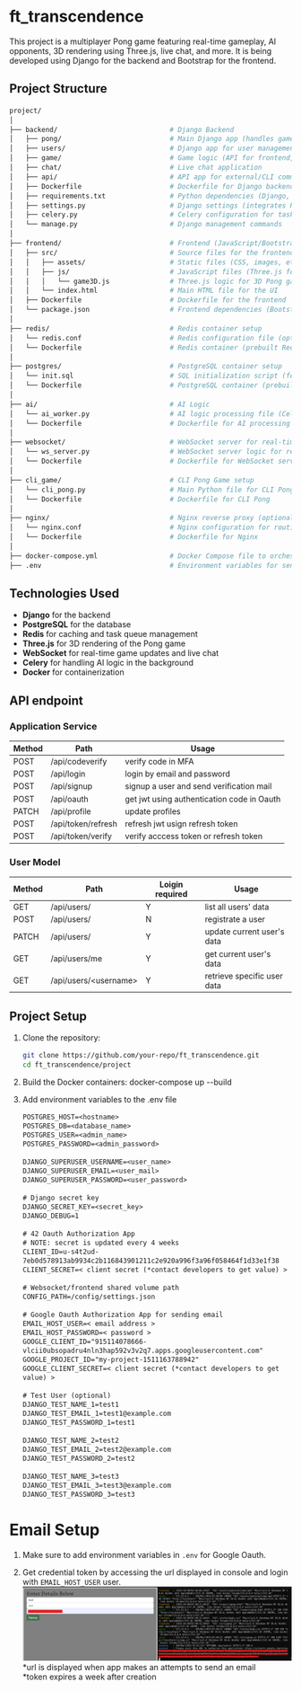 # ft_transcendence

This project is a multiplayer Pong game featuring real-time gameplay, AI opponents, 3D rendering using Three.js, live chat, and more. It is being developed using Django for the backend and Bootstrap for the frontend.

## Project Structure

```bash
project/
│
├── backend/                            # Django Backend
│   ├── pong/                           # Main Django app (handles game logic, user management, etc.)
│   ├── users/                          # Django app for user management (registration, authentication, etc.)
│   ├── game/                           # Game logic (API for frontend, game matchmaking)
│   ├── chat/                           # Live chat application
│   ├── api/                            # API app for external/CLI communication
│   ├── Dockerfile                      # Dockerfile for Django backend
│   ├── requirements.txt                # Python dependencies (Django, Redis, Celery, etc.)
│   ├── settings.py                     # Django settings (integrates Redis, PostgreSQL, etc.)
│   ├── celery.py                       # Celery configuration for task handling
│   └── manage.py                       # Django management commands
│
├── frontend/                           # Frontend (JavaScript/Bootstrap/Three.js)
│   ├── src/                            # Source files for the frontend
│   │   ├── assets/                     # Static files (CSS, images, etc.)
│   │   ├── js/                         # JavaScript files (Three.js for 3D rendering, WebSocket logic)
│   │   │   └── game3D.js               # Three.js logic for 3D Pong game
│   │   └── index.html                  # Main HTML file for the UI
│   ├── Dockerfile                      # Dockerfile for the frontend
│   └── package.json                    # Frontend dependencies (Bootstrap, WebSocket libraries, Three.js)
│
├── redis/                              # Redis container setup
│   └── redis.conf                      # Redis configuration file (optional customization)
│   └── Dockerfile                      # Redis container (prebuilt Redis image)
│
├── postgres/                           # PostgreSQL container setup
│   └── init.sql                        # SQL initialization script (for database structure, users, game history)
│   └── Dockerfile                      # PostgreSQL container (prebuilt Postgres image)
│
├── ai/                                 # AI Logic
│   └── ai_worker.py                    # AI logic processing file (Celery task for asynchronous AI processing)
│   └── Dockerfile                      # Dockerfile for AI processing
│
├── websocket/                          # WebSocket server for real-time game and chat
│   └── ws_server.py                    # WebSocket server logic for real-time game updates and chat
│   └── Dockerfile                      # Dockerfile for WebSocket service
│
├── cli_game/                           # CLI Pong Game setup
│   └── cli_pong.py                     # Main Python file for CLI Pong game logic
│   └── Dockerfile                      # Dockerfile for CLI Pong
│
├── nginx/                              # Nginx reverse proxy (optional)
│   └── nginx.conf                      # Nginx configuration for routing requests to different services
│   └── Dockerfile                      # Dockerfile for Nginx
│
├── docker-compose.yml                  # Docker Compose file to orchestrate all containers
├── .env                                # Environment variables for sensitive data (PostgreSQL, Redis settings)

```

## Technologies Used

- **Django** for the backend
- **PostgreSQL** for the database
- **Redis** for caching and task queue management
- **Three.js** for 3D rendering of the Pong game
- **WebSocket** for real-time game updates and live chat
- **Celery** for handling AI logic in the background
- **Docker** for containerization

## API endpoint
### Application Service
| Method | Path | Usage | 
| ---- | ---- | --- |
| POST | /api/codeverify | verify code in MFA |
| POST | /api/login | login by email and password |
| POST | /api/signup | signup a user and send verification mail |
| POST | /api/oauth| get jwt using authentication code in Oauth |
| PATCH | /api/profile| update profiles |
| POST | /api/token/refresh | refresh jwt usign refresh token |
| POST | /api/token/verify | verify acccess token or refresh token |

### User Model
| Method | Path | Loigin required | Usage | 
| ----  | ---- | ---- | --- |
| GET   | /api/users/ | Y | list all users' data |
| POST  | /api/users/ | N | registrate a user |
| PATCH | /api/users/ | Y | update current user's data |
| GET   | /api/users/me | Y | get current user's data |
| GET   | /api/users/\<username> | Y | retrieve specific user data |

## Project Setup

1. Clone the repository:

   ```bash
   git clone https://github.com/your-repo/ft_transcendence.git
   cd ft_transcendence/project
   ```

2. Build the Docker containers:
   docker-compose up --build

3. Add environment variables to the .env file
   ```
   POSTGRES_HOST=<hostname>
   POSTGRES_DB=<database_name>
   POSTGRES_USER=<admin_name>
   POSTGRES_PASSWORD=<admin_password>
   
   DJANGO_SUPERUSER_USERNAME=<user_name>
   DJANGO_SUPERUSER_EMAIL=<user_mail>
   DJANGO_SUPERUSER_PASSWORD=<user_password>
   
   # Django secret key
   DJANGO_SECRET_KEY=<secret_key>
   DJANGO_DEBUG=1

   # 42 Oauth Authorization App
   # NOTE: secret is updated every 4 weeks
   CLIENT_ID=u-s4t2ud-7eb0d578913ab9934c2b116843901211c2e920a996f3a96f058464f1d33e1f38
   CLIENT_SECRET=< client secret (*contact developers to get value) >

   # Websocket/frontend shared volume path
   CONFIG_PATH=/config/settings.json

   # Google Oauth Authorization App for sending email
   EMAIL_HOST_USER=< email address >
   EMAIL_HOST_PASSWORD=< password >
   GOOGLE_CLIENT_ID="915114078666-vlcii0ubsopadru4nln3hap592v3v2q7.apps.googleusercontent.com"
   GOOGLE_PROJECT_ID="my-project-1511163788942"
   GOOGLE_CLIENT_SECRET=< client secret (*contact developers to get value) >

   # Test User (optional)
   DJANGO_TEST_NAME_1=test1
   DJANGO_TEST_EMAIL_1=test1@example.com
   DJANGO_TEST_PASSWORD_1=test1

   DJANGO_TEST_NAME_2=test2
   DJANGO_TEST_EMAIL_2=test2@example.com
   DJANGO_TEST_PASSWORD_2=test2

   DJANGO_TEST_NAME_3=test3
   DJANGO_TEST_EMAIL_3=test3@example.com
   DJANGO_TEST_PASSWORD_3=test3
   ```

# Email Setup
1. Make sure to add environment variables in `.env` for Google Oauth.

2. Get credential token by accessing the url displayed in console and login with `EMAIL_HOST_USER` user.
   ![alt text](./pictures/google_oauth_url_sample.png)
   *url is displayed when app makes an attempts to send an email
   <br>
   *token expires a week after creation
